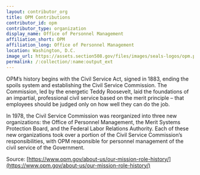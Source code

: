 ```yaml
---
layout: contributor_org
title: OPM Contributions
contributor_id: opm
contributor_type: organization
display_name: Office of Personnel Management
affiliation_short: OPM
affiliation_long: Office of Personnel Management
location: Washington, D.C.
image_url: https://assets.section508.gov/files/images/seals-logos/opm.png
permalink: /:collection/:name:output_ext
---
```

OPM’s history begins with the Civil Service Act, signed in 1883, ending the spoils system and establishing the Civil Service Commission. The Commission, led by the energetic Teddy Roosevelt, laid the foundations of an impartial, professional civil service based on the merit principle – that employees should be judged only on how well they can do the job.

In 1978, the Civil Service Commission was reorganized into three new organizations: the Office of Personnel Management, the Merit Systems Protection Board, and the Federal Labor Relations Authority. Each of these new organizations took over a portion of the Civil Service Commission’s responsibilities, with OPM responsible for personnel management of the civil service of the Government. 

Source: [https://www.opm.gov/about-us/our-mission-role-history/](https://www.opm.gov/about-us/our-mission-role-history/)